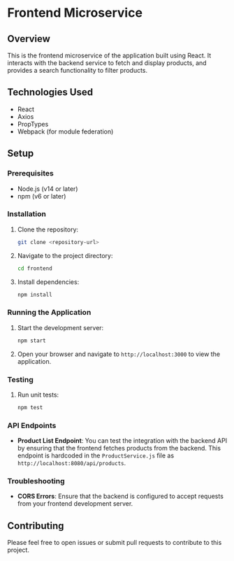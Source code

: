 # Frontend Microservice

## Overview

This is the frontend microservice of the application built using React. It interacts with the backend service to fetch and display products, and provides a search functionality to filter products.

## Technologies Used

- React
- Axios
- PropTypes
- Webpack (for module federation)

## Setup

### Prerequisites

- Node.js (v14 or later)
- npm (v6 or later)

### Installation

1. Clone the repository:

    ```bash
    git clone <repository-url>
    ```

2. Navigate to the project directory:

    ```bash
    cd frontend
    ```

3. Install dependencies:

    ```bash
    npm install
    ```

### Running the Application

1. Start the development server:

    ```bash
    npm start
    ```

2. Open your browser and navigate to `http://localhost:3000` to view the application.

### Testing

1. Run unit tests:

    ```bash
    npm test
    ```

### API Endpoints

- **Product List Endpoint**: You can test the integration with the backend API by ensuring that the frontend fetches products from the backend. This endpoint is hardcoded in the `ProductService.js` file as `http://localhost:8080/api/products`.

### Troubleshooting

- **CORS Errors**: Ensure that the backend is configured to accept requests from your frontend development server.

## Contributing

Please feel free to open issues or submit pull requests to contribute to this project.


